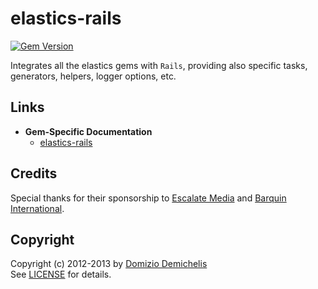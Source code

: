 # elastics-rails

[![Gem Version](https://badge.fury.io/rb/elastics-rails.png)](http://badge.fury.io/rb/elastics-rails)

Integrates all the elastics gems with `Rails`, providing also specific tasks, generators, helpers, logger options, etc.

## Links

- __Gem-Specific Documentation__
  - [elastics-rails](http://elastics.github.io/elastics/doc/5-elastics-rails)

## Credits

Special thanks for their sponsorship to [Escalate Media](http://www.escalatemedia.com) and [Barquin International](http://www.barquin.com).

## Copyright

Copyright (c) 2012-2013 by [Domizio Demichelis](mailto://dd.nexus@gmail.com)<br>
See [LICENSE](https://github.com/elastics/elastics/blob/master/elastics/LICENSE) for details.
